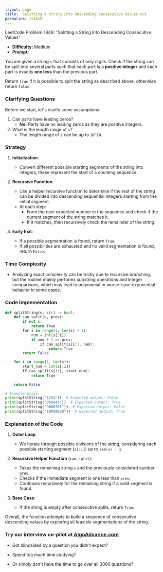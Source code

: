 ```yaml
---
layout: page
title:  Splitting a String Into Descending Consecutive Values-out
permalink: /s1849
---
```


LeetCode Problem 1849: "Splitting a String Into Descending Consecutive Values"

- **Difficulty:** Medium
- **Prompt:** 

You are given a string `s` that consists of only digits. Check if the string can be split into several parts such that each part is a **positive integer** and each part is exactly **one less** than the previous part.

Return `true` if it is possible to split the string as described above, otherwise return `false`.

### Clarifying Questions

Before we start, let's clarify some assumptions:
1. Can parts have leading zeros?
   - **No:** Parts have no leading zeros as they are positive integers.
2. What is the length range of `s`?
   - The length range of `s` can be up to `10^10`.

### Strategy

1. **Initialization**:
   - Convert different possible starting segments of the string into integers, these represent the start of a counting sequence.
   
2. **Recursive Function**:
   - Use a helper recursive function to determine if the rest of the string can be divided into descending sequential integers starting from the initial segment.
   - At each step: 
       - Form the next expected number in the sequence and check if the current segment of the string matches it.
       - If it matches, then recursively check the remainder of the string.
   
3. **Early Exit**:
   - If a possible segmentation is found, return `True`.
   - If all possibilities are exhausted and no valid segmentation is found, return `False`.

### Time Complexity

- Analyzing exact complexity can be tricky due to recursive branching, but the routine mainly performs substring operations and integer comparisons, which may lead to polynomial or worse-case exponential behavior in some cases.

### Code Implementation

```python
def splitString(s: str) -> bool:
    def can_split(s, prev):
        if not s:
            return True
        for i in range(1, len(s) + 1):
            num = int(s[:i])
            if num + 1 == prev:
                if can_split(s[i:], num):
                    return True
        return False

    for i in range(1, len(s)):
        start_num = int(s[:i])
        if can_split(s[i:], start_num):
            return True
            
    return False

# Example usage:
print(splitString("1234"))  # Expected output: False
print(splitString("050043"))  # Expected output: True
print(splitString("9080701"))  # Expected output: False
print(splitString("10009998"))  # Expected output: True
```

### Explanation of the Code

1. **Outer Loop**:
   - We iterate through possible divisions of the string, considering each possible starting segment (`s[:i]`) up to `len(s) - 1`.
   
2. **Recursive Helper Function** (`can_split`):
   - Takes the remaining string `s` and the previously considered number `prev`.
   - Checks if the immediate segment is one less than `prev`.
   - Continues recursively for the remaining string if a valid segment is found.
   
3. **Base Case**:
   - If the string is empty after consecutive splits, return `True`.

Overall, the function attempts to build a sequence of consecutive descending values by exploring all feasible segmentations of the string.


### Try our interview co-pilot at [AlgoAdvance.com](https://algoAdvance.com)

- Got blindsided by a question you didn't expect?

- Spend too much time studying?

- Or simply don't have the time to go over all 3000 questions?


